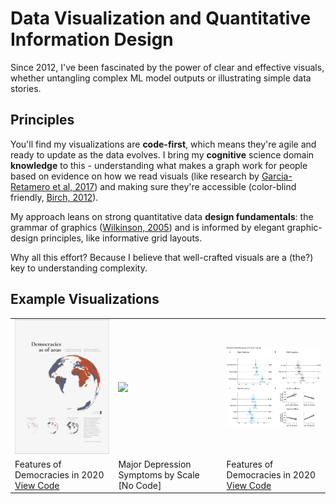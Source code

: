 # Data Visualization and Quantitative Information Design

Since 2012, I've been fascinated by the power of clear and effective visuals, whether untangling complex ML model outputs or illustrating simple data stories.

## Principles

You'll find my visualizations are **code-first**, which means they're agile and ready to update as the data evolves. I bring my **cognitive** science domain **knowledge** to this - understanding what makes a graph work for people based on evidence on how we read visuals (like research by [Garcia-Retamero et al, 2017](https://oxfordre.com/communication/display/10.1093/acrefore/9780190228613.001.0001/acrefore-9780190228613-e-302)) and making sure they're accessible (color-blind friendly, [Birch, 2012](https://pubmed.ncbi.nlm.nih.gov/22472762/)).

My approach leans on strong quantitative data **design fundamentals**: the grammar of graphics ([Wilkinson, 2005](https://link.springer.com/book/10.1007/0-387-28695-0)) and is informed by elegant graphic-design principles, like informative grid layouts.

Why all this effort? Because I believe that well-crafted visuals are a (the?) key to understanding complexity.

## Example Visualizations


|    |    |    |
| -- | -- | -- |
| <img src="code/democracies-as-of-2020.png" width="200"> | <img src="https://janajarecki.com/wp-content/uploads/2022/08/521.png" width="200">  | <img src="https://github.com/JanaJarecki/Risk-preferences-and-risk-perception-affect-the-acceptance-of-digital-contact-tracing/blob/master/analyses/figures/fig_accept_index_mcmc_areas_no_social.pdf" width="200"> |
| Features of Democracies in 2020 <br> [View Code](code/democracies-as-of-2020.R) | Major Depression Symptoms by Scale <br> [No Code] | Features of Democracies in 2020 <br> [View Code](code/democracies-as-of-2020.R) |
